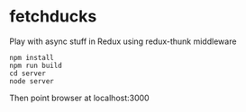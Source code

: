 # fetchducks
Play with async stuff in Redux using redux-thunk middleware
```
npm install
npm run build
cd server
node server
```
Then point browser at localhost:3000
